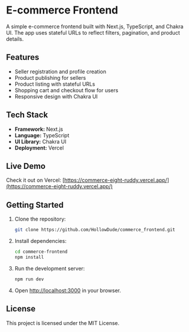 # E-commerce Frontend

A simple e-commerce frontend built with Next.js, TypeScript, and Chakra UI. The app uses stateful URLs to reflect filters, pagination, and product details.

## Features

- Seller registration and profile creation
- Product publishing for sellers
- Product listing with stateful URLs
- Shopping cart and checkout flow for users
- Responsive design with Chakra UI

## Tech Stack

- **Framework:** Next.js
- **Language:** TypeScript
- **UI Library:** Chakra UI
- **Deployment:** Vercel

## Live Demo

Check it out on Vercel: [https://commerce-eight-ruddy.vercel.app/](https://commerce-eight-ruddy.vercel.app/)

## Getting Started

1. Clone the repository:
   ```bash
   git clone https://github.com/HollowDude/commerce_frontend.git
   ```
2. Install dependencies:
   ```bash
   cd commerce-frontend
   npm install
   ```
3. Run the development server:
   ```bash
   npm run dev
   ```
4. Open [http://localhost:3000](http://localhost:3000) in your browser.

## License

This project is licensed under the MIT License.
